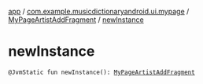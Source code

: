 [app](../../index.md) / [com.example.musicdictionaryandroid.ui.mypage](../index.md) / [MyPageArtistAddFragment](index.md) / [newInstance](./new-instance.md)

# newInstance

`@JvmStatic fun newInstance(): `[`MyPageArtistAddFragment`](index.md)